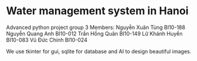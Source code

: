 # Water management system in Hanoi
Advanced python project group 3
Members:
Nguyễn Xuân Tùng BI10-188
Nguyễn Quang Anh BI10-012
Trần Hồng Quân BI10-149
Lữ Khánh Huyền BI10-083
Vũ Đức Chính BI10-024

We use tkinter for gui, sqlite for database and AI to design beautiful images.

